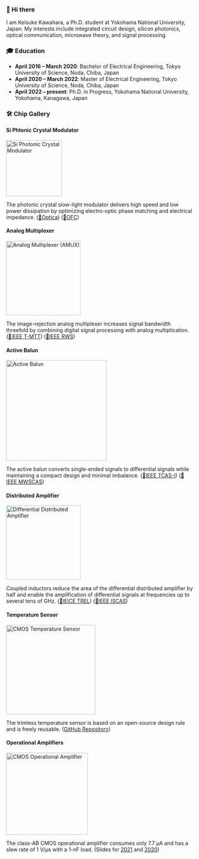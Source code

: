 ### 👋 Hi there

I am Keisuke Kawahara, a Ph.D. student at Yokohama National University, Japan.
My interests include integrated circuit design, silicon photonics, optical communication, microwave theory, and signal processing.

### 🎓 Education

- **April 2016 – March 2020**: Bachelor of Electrical Engineering, Tokyo University of Science, Noda, Chiba, Japan
- **April 2020 – March 2022**: Master of Electrical Engineering, Tokyo University of Science, Noda, Chiba, Japan
- **April 2022 – present**: Ph.D. in Progress, Yokohama National University, Yokohama, Kanagawa, Japan

### 🛠️ Chip Gallery

#### Si Phtonic Crystal Modulator

<img src="https://github.com/user-attachments/assets/197a75e0-2dc5-4175-83d3-11f1a744abf7" alt="Si Photonic Crystal Modulator" width="150">

The photonic crystal slow-light modulator delivers high speed and low power dissipation by optimizing electro-optic phase matching and electrical impedance. ([📑Optica](https://doi.org/10.1364/OPTICA.531372)) ([📑OFC](http://dx.doi.org/10.1364/ofc.2024.m2d.5))

#### Analog Multiplexer

<img src="https://github.com/keikawa/keikawa/assets/37934321/0a788fc4-a56a-4eec-8b89-ca3c76d87f3c" alt="Analog Multiplexer (AMUX)" width="200">

The image-rejection analog multiplexer increases signal bandwidth threefold by combining digital signal processing with analog multiplication. ([📑IEEE T-MTT](https://doi.org/10.1109/TMTT.2022.3190480)) ([📑IEEE RWS](http://dx.doi.org/10.1109/RWS53089.2022.9719979))

#### Active Balun

<img src="https://github.com/keikawa/keikawa/assets/37934321/9ee94376-df53-490d-bfb3-57a3276ce3f3" alt="Active Balun" width="270">

The active balun converts single-ended signals to differential signals while maintaining a compact design and minimal imbalance. ([📑IEEE TCAS-I](https://doi.org/10.1109/TCSI.2023.3257089)) ([📑IEEE MWSCAS](http://dx.doi.org/10.1109/MWSCAS47672.2021.9531759))

#### Distributed Amplifier

<img src="https://github.com/keikawa/keikawa/assets/37934321/aa5208c0-3d57-4b71-93ee-fc7e6e1efe1f" alt="Differential Distributed Amplifier" width="200">

Coupled inductors reduce the area of the differential distributed amplifier by half and enable the amplification of differential signals at frequencies up to several tens of GHz. ([📑IEICE TREL](http://dx.doi.org/10.1587/transele.2023MMP0006)) ([📑IEEE ISCAS](http://dx.doi.org/10.1109/ISCAS51556.2021.9401302))

#### Temperature Sensor

<img src="https://github.com/keikawa/keikawa/assets/37934321/48220bc9-70ce-4559-a445-4366c4f87275" alt="CMOS Temperature Sensor" width="240">

The trimless temperature sensor is based on an open-source design rule and is freely reusable. ([GitHub Repository](https://github.com/keikawa/temperature-sensor-OpenRule1um))

#### Operational Amplifiers

<img src="https://github.com/keikawa/keikawa/assets/37934321/bac48c37-9dc6-4ac8-a65d-e2768d07fd89" alt="CMOS Operational Amplifier" width="220">

The class-AB CMOS operational amplifier consumes only 7.7 µA and has a slew rate of 1 V/µs with a 1-nF load. (Slides for [2021](https://www.ec.ict.e.titech.ac.jp/opamp/2021/contest-all-2021.pdf) and [2020](https://www.ec.ict.e.titech.ac.jp/opamp/2020/contest-all-2020.pdf))

<!--
**keikawa/keikawa** is a ✨ _special_ ✨ repository because its `README.md` (this file) appears on your GitHub profile.

Here are some ideas to get you started:

- 🔭 I’m currently working on ...
- 🌱 I’m currently learning ...
- 👯 I’m looking to collaborate on ...
- 🤔 I’m looking for help with ...
- 💬 Ask me about ...
- 📫 How to reach me: ...
- 😄 Pronouns: ...
- ⚡ Fun fact: ...
-->
